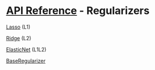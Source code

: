 # [API Reference](../API.md) - Regularizers

[Lasso](Regularizers/Lasso.md) (L1)

[Ridge](Regularizers/Ridge.md) (L2)

[ElasticNet](Regularizers/ElasticNet.md) (L1L2)

[BaseRegularizer](Regularizers/BaseRegularizer.md)
